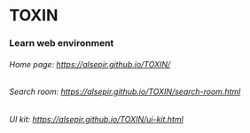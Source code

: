 # TOXIN

### Learn web environment

###### Home page: https://alsepir.github.io/TOXIN/
###### Search room: https://alsepir.github.io/TOXIN/search-room.html
###### UI kit: https://alsepir.github.io/TOXIN/ui-kit.html
